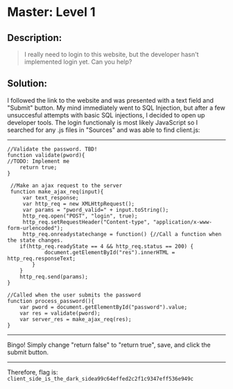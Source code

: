 # Master: Level 1
## Description: 
>I really need to login to this website, but the developer hasn't implemented login yet. Can you help?
## Solution:
I followed the link to the website and was presented with a text field and "Submit" button. My mind immediately went to SQL Injection, but after a few unsuccesful attempts with basic SQL injections, I decided to open up developer tools. The login functionaly is most likely JavaScript so I searched for any .js files in "Sources" and was able to find client.js:
***
    //Validate the password. TBD!
    function validate(pword){
    //TODO: Implement me
        return true;
    }

     //Make an ajax request to the server
     function make_ajax_req(input){
         var text_response;
         var http_req = new XMLHttpRequest();
         var params = "pword_valid=" + input.toString();
         http_req.open("POST", "login", true);
         http_req.setRequestHeader("Content-type", "application/x-www-form-urlencoded");
         http_req.onreadystatechange = function() {//Call a function when the state changes.
  	    if(http_req.readyState == 4 && http_req.status == 200) {
                document.getElementById("res").innerHTML = http_req.responseText;
            }
        }
        http_req.send(params);
    }

    //Called when the user submits the password
    function process_password(){
        var pword = document.getElementById("password").value;
        var res = validate(pword);
        var server_res = make_ajax_req(res);
    }  
***
Bingo! Simply change "return false" to "return true", save, and click the submit button.
***
Therefore, flag is: `client_side_is_the_dark_sidea99c64effed2c2f1c9347eff536e949c`
